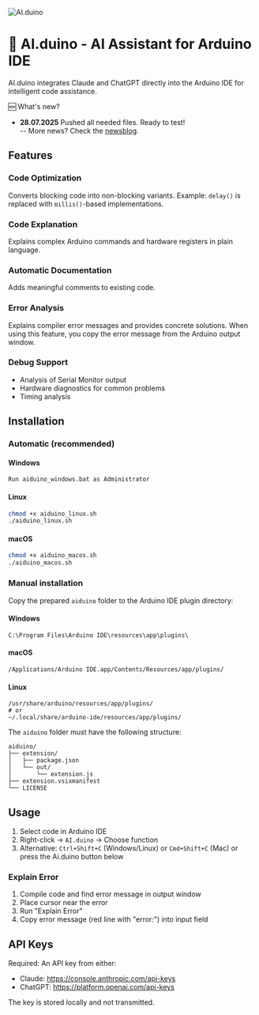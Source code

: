 ![AI.duino](http://www.nikolairadke.de/aiduino/aiduino_back.png)
# 🤖 AI.duino - AI Assistant for Arduino IDE

AI.duino integrates Claude and ChatGPT directly into the Arduino IDE for intelligent code assistance.

🆕 What's new?  
* **28.07.2025** Pushed all needed files. Ready to test!  
    -- More news? Check the [newsblog](https://github.com/NikolaiRadke/AI.duino/tree/main/NEWS.md).
   
## Features

### Code Optimization
Converts blocking code into non-blocking variants. Example: `delay()` is replaced with `millis()`-based implementations.

### Code Explanation
Explains complex Arduino commands and hardware registers in plain language.

### Automatic Documentation
Adds meaningful comments to existing code.

### Error Analysis
Explains compiler error messages and provides concrete solutions.
When using this feature, you copy the error message from the Arduino output window.

### Debug Support
- Analysis of Serial Monitor output
- Hardware diagnostics for common problems
- Timing analysis

## Installation

### Automatic (recommended)

#### Windows
```
Run aiduino_windows.bat as Administrator
```

#### Linux
```bash
chmod +x aiduino_linux.sh
./aiduino_linux.sh
```
#### macOS
```bash
chmod +x aiduino_macos.sh
./aiduino_macos.sh
```

### Manual installation

Copy the prepared `aiduino` folder to the Arduino IDE plugin directory:

#### Windows
```
C:\Program Files\Arduino IDE\resources\app\plugins\
```

#### macOS
```
/Applications/Arduino IDE.app/Contents/Resources/app/plugins/
```

#### Linux
```
/usr/share/arduino/resources/app/plugins/
# or
~/.local/share/arduino-ide/resources/app/plugins/
```

The `aiduino` folder must have the following structure:
```
aiduino/
├── extension/
│   ├── package.json
│   └── out/
│       └── extension.js
├── extension.vsixmanifest
└── LICENSE
```

## Usage

1. Select code in Arduino IDE
2. Right-click → `AI.duino` → Choose function
3. Alternative: `Ctrl+Shift+C` (Windows/Linux) or `Cmd+Shift+C` (Mac) or press the Ai.duino button below  

### Explain Error
1. Compile code and find error message in output window
2. Place cursor near the error
3. Run "Explain Error"
4. Copy error message (red line with "error:") into input field

## API Keys

Required: An API key from either:
- Claude: https://console.anthropic.com/api-keys
- ChatGPT: https://platform.openai.com/api-keys

The key is stored locally and not transmitted.
